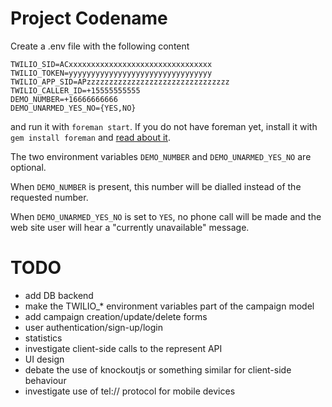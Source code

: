 # Project Codename

Create a .env file with the following content

    TWILIO_SID=ACxxxxxxxxxxxxxxxxxxxxxxxxxxxxxxxx
    TWILIO_TOKEN=yyyyyyyyyyyyyyyyyyyyyyyyyyyyyyyy
    TWILIO_APP_SID=APzzzzzzzzzzzzzzzzzzzzzzzzzzzzzzzz
    TWILIO_CALLER_ID=+15555555555
    DEMO_NUMBER=+16666666666
    DEMO_UNARMED_YES_NO={YES,NO}

and run it with <code>foreman start</code>. If you do not have foreman yet,
install it with <code>gem install foreman</code> and
[read about it](https://github.com/ddollar/foreman).

The two environment variables <code>DEMO_NUMBER</code> and
<code>DEMO_UNARMED_YES_NO</code> are optional.

When <code>DEMO_NUMBER</code> is present, this number will be dialled instead
of the requested number.

When <code>DEMO_UNARMED_YES_NO</code> is set to <code>YES</code>, no phone call
will be made and the web site user will hear a "currently unavailable" message.

# TODO

- add DB backend
- make the TWILIO_* environment variables part of the campaign model
- add campaign creation/update/delete forms
- user authentication/sign-up/login
- statistics
- investigate client-side calls to the represent API
- UI design
- debate the use of knockoutjs or something similar for client-side behaviour
- investigate use of tel:// protocol for mobile devices
